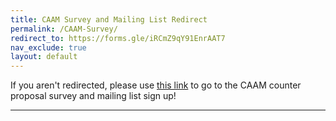 ```yaml
---
title: CAAM Survey and Mailing List Redirect
permalink: /CAAM-Survey/
redirect_to: https://forms.gle/iRCmZ9qY91EnrAAT7
nav_exclude: true
layout: default
---
```


If you aren't redirected, please use [this link] to go to the CAAM counter proposal survey and mailing list sign up!

---
[this link]: https://forms.gle/iRCmZ9qY91EnrAAT7
